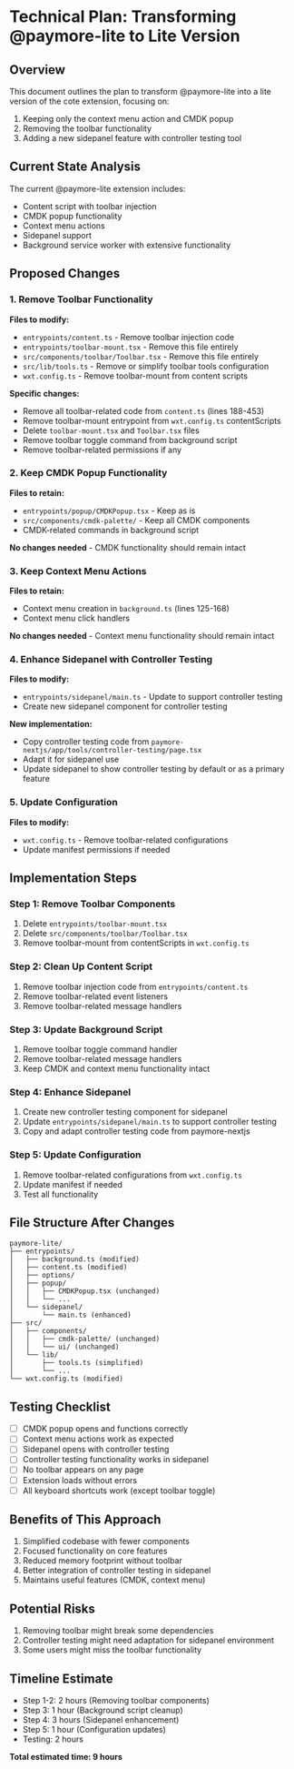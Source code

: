 # Technical Plan: Transforming @paymore-lite to Lite Version

## Overview

This document outlines the plan to transform @paymore-lite into a lite version of the cote extension, focusing on:

1. Keeping only the context menu action and CMDK popup
2. Removing the toolbar functionality
3. Adding a new sidepanel feature with controller testing tool

## Current State Analysis

The current @paymore-lite extension includes:

- Content script with toolbar injection
- CMDK popup functionality
- Context menu actions
- Sidepanel support
- Background service worker with extensive functionality

## Proposed Changes

### 1. Remove Toolbar Functionality

**Files to modify:**

- `entrypoints/content.ts` - Remove toolbar injection code
- `entrypoints/toolbar-mount.tsx` - Remove this file entirely
- `src/components/toolbar/Toolbar.tsx` - Remove this file entirely
- `src/lib/tools.ts` - Remove or simplify toolbar tools configuration
- `wxt.config.ts` - Remove toolbar-mount from content scripts

**Specific changes:**

- Remove all toolbar-related code from `content.ts` (lines 188-453)
- Remove toolbar-mount entrypoint from `wxt.config.ts` contentScripts
- Delete `toolbar-mount.tsx` and `Toolbar.tsx` files
- Remove toolbar toggle command from background script
- Remove toolbar-related permissions if any

### 2. Keep CMDK Popup Functionality

**Files to retain:**

- `entrypoints/popup/CMDKPopup.tsx` - Keep as is
- `src/components/cmdk-palette/` - Keep all CMDK components
- CMDK-related commands in background script

**No changes needed** - CMDK functionality should remain intact

### 3. Keep Context Menu Actions

**Files to retain:**

- Context menu creation in `background.ts` (lines 125-168)
- Context menu click handlers

**No changes needed** - Context menu functionality should remain intact

### 4. Enhance Sidepanel with Controller Testing

**Files to modify:**

- `entrypoints/sidepanel/main.ts` - Update to support controller testing
- Create new sidepanel component for controller testing

**New implementation:**

- Copy controller testing code from `paymore-nextjs/app/tools/controller-testing/page.tsx`
- Adapt it for sidepanel use
- Update sidepanel to show controller testing by default or as a primary feature

### 5. Update Configuration

**Files to modify:**

- `wxt.config.ts` - Remove toolbar-related configurations
- Update manifest permissions if needed

## Implementation Steps

### Step 1: Remove Toolbar Components

1. Delete `entrypoints/toolbar-mount.tsx`
2. Delete `src/components/toolbar/Toolbar.tsx`
3. Remove toolbar-mount from contentScripts in `wxt.config.ts`

### Step 2: Clean Up Content Script

1. Remove toolbar injection code from `entrypoints/content.ts`
2. Remove toolbar-related event listeners
3. Remove toolbar-related message handlers

### Step 3: Update Background Script

1. Remove toolbar toggle command handler
2. Remove toolbar-related message handlers
3. Keep CMDK and context menu functionality intact

### Step 4: Enhance Sidepanel

1. Create new controller testing component for sidepanel
2. Update `entrypoints/sidepanel/main.ts` to support controller testing
3. Copy and adapt controller testing code from paymore-nextjs

### Step 5: Update Configuration

1. Remove toolbar-related configurations from `wxt.config.ts`
2. Update manifest if needed
3. Test all functionality

## File Structure After Changes

```
paymore-lite/
├── entrypoints/
│   ├── background.ts (modified)
│   ├── content.ts (modified)
│   ├── options/
│   ├── popup/
│   │   ├── CMDKPopup.tsx (unchanged)
│   │   └── ...
│   └── sidepanel/
│       └── main.ts (enhanced)
├── src/
│   ├── components/
│   │   ├── cmdk-palette/ (unchanged)
│   │   └── ui/ (unchanged)
│   └── lib/
│       ├── tools.ts (simplified)
│       └── ...
└── wxt.config.ts (modified)
```

## Testing Checklist

- [ ] CMDK popup opens and functions correctly
- [ ] Context menu actions work as expected
- [ ] Sidepanel opens with controller testing
- [ ] Controller testing functionality works in sidepanel
- [ ] No toolbar appears on any page
- [ ] Extension loads without errors
- [ ] All keyboard shortcuts work (except toolbar toggle)

## Benefits of This Approach

1. Simplified codebase with fewer components
2. Focused functionality on core features
3. Reduced memory footprint without toolbar
4. Better integration of controller testing in sidepanel
5. Maintains useful features (CMDK, context menu)

## Potential Risks

1. Removing toolbar might break some dependencies
2. Controller testing might need adaptation for sidepanel environment
3. Some users might miss the toolbar functionality

## Timeline Estimate

- Step 1-2: 2 hours (Removing toolbar components)
- Step 3: 1 hour (Background script cleanup)
- Step 4: 3 hours (Sidepanel enhancement)
- Step 5: 1 hour (Configuration updates)
- Testing: 2 hours

**Total estimated time: 9 hours**
